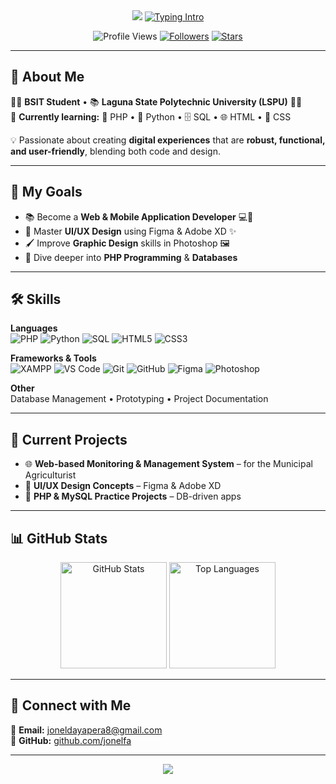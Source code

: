 <!-- Profile Header -->
<div align="center">
  <img src="https://capsule-render.vercel.app/api?type=waving&color=gradient&height=220&section=header&text=✨%20Hi%20I'm%20Jonel%20✨&fontSize=50&animation=fadeIn&fontColor=ffffff&fontAlignY=35" />
  
  <a href="https://github.com/jonelfa">
    <img src="https://readme-typing-svg.herokuapp.com?font=Fira+Code&weight=500&size=22&pause=1000&color=94E2D5&center=true&vCenter=true&width=550&lines=👨‍🎓+BSIT+Student+%40+LSPU;💻+Aspiring+Web+%26+Mobile+Developer;🎨+UI%2FUX+Design+Enthusiast;🐘+PHP+%26+Python+Developer" alt="Typing Intro"/>
  </a>
</div>

<p align="center">
  <img src="https://komarev.com/ghpvc/?username=jonelfa&label=Profile%20Views&color=89b4fa&style=for-the-badge" alt="Profile Views"/>
  <a href="https://github.com/jonelfa?tab=followers"><img src="https://img.shields.io/github/followers/jonelfa?style=for-the-badge&color=94e2d5" alt="Followers"/></a>
  <a href="https://github.com/jonelfa"><img src="https://img.shields.io/github/stars/jonelfa?style=for-the-badge&color=cba6f7" alt="Stars"/></a>
</p>

---

## 📝 About Me
👨‍🎓 **BSIT Student** • 📚 **Laguna State Polytechnic University (LSPU)** 🌿✨  
📖 **Currently learning:** 🐘 PHP • 🐍 Python • 🗄️ SQL • 🌐 HTML • 🎨 CSS  

💡 Passionate about creating **digital experiences** that are **robust, functional, and user-friendly**, blending both code and design.

---

## 🎯 My Goals
- 📚 Become a **Web & Mobile Application Developer** 💻📱  
- 🎨 Master **UI/UX Design** using Figma & Adobe XD ✨  
- 🖌️ Improve **Graphic Design** skills in Photoshop 🖼️  
- 🐘 Dive deeper into **PHP Programming** & **Databases**  

---

## 🛠️ Skills

**Languages**  
![PHP](https://img.shields.io/badge/PHP-777BB4?logo=php&logoColor=white)
![Python](https://img.shields.io/badge/Python-3776AB?logo=python&logoColor=white)
![SQL](https://img.shields.io/badge/SQL-003B57?logo=postgresql&logoColor=white)
![HTML5](https://img.shields.io/badge/HTML5-E34F26?logo=html5&logoColor=white)
![CSS3](https://img.shields.io/badge/CSS3-1572B6?logo=css3&logoColor=white)

**Frameworks & Tools**  
![XAMPP](https://img.shields.io/badge/XAMPP-FB7A24?logo=xampp&logoColor=white)
![VS Code](https://img.shields.io/badge/VS%20Code-007ACC?logo=visualstudiocode&logoColor=white)
![Git](https://img.shields.io/badge/Git-F05032?logo=git&logoColor=white)
![GitHub](https://img.shields.io/badge/GitHub-181717?logo=github&logoColor=white)
![Figma](https://img.shields.io/badge/Figma-F24E1E?logo=figma&logoColor=white)
![Photoshop](https://img.shields.io/badge/Photoshop-31A8FF?logo=adobephotoshop&logoColor=white)

**Other**  
Database Management • Prototyping • Project Documentation

---

## 🚀 Current Projects
- 🌐 **Web-based Monitoring & Management System** – for the Municipal Agriculturist  
- 🎨 **UI/UX Design Concepts** – Figma & Adobe XD  
- 🐘 **PHP & MySQL Practice Projects** – DB-driven apps  

---

## 📊 GitHub Stats
<p align="center">
  <img height="170" src="https://github-readme-stats.vercel.app/api?username=jonelfa&show_icons=true&theme=catppuccin_mocha&hide_border=true" alt="GitHub Stats" />
  <img height="170" src="https://github-readme-stats.vercel.app/api/top-langs/?username=jonelfa&layout=compact&theme=catppuccin_mocha&hide_border=true" alt="Top Languages" />
</p>


---

## 🤝 Connect with Me
📧 **Email:** [joneldayapera8@gmail.com](mailto:joneldayapera8@gmail.com)  
🐙 **GitHub:** [github.com/jonelfa](https://github.com/jonelfa)  

---

<div align="center">
  <img src="https://capsule-render.vercel.app/api?type=waving&color=gradient&height=120&section=footer" />
</div>
